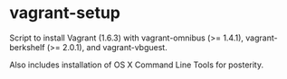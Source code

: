 vagrant-setup
=============

Script to install Vagrant (1.6.3) with vagrant-omnibus (>= 1.4.1), vagrant-berkshelf (>= 2.0.1), and vagrant-vbguest.

Also includes installation of OS X Command Line Tools for posterity.
